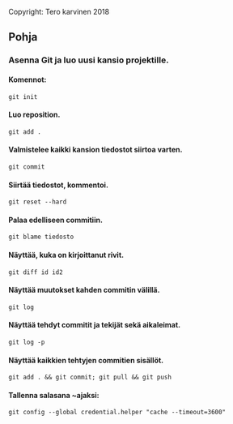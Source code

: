Copyright: Tero karvinen 2018

## Pohja
### Asenna Git ja luo uusi kansio projektille.
 
#### Komennot:
	git init

#### Luo reposition.
	git add .

#### Valmistelee kaikki kansion tiedostot siirtoa varten.
	git commit

#### Siirtää tiedostot, kommentoi.
	git reset --hard

#### Palaa edelliseen commitiin.
	git blame tiedosto

#### Näyttää, kuka on kirjoittanut rivit.
	git diff id id2

#### Näyttää muutokset kahden commitin välillä.
	git log

#### Näyttää tehdyt commitit ja tekijät sekä aikaleimat.
	git log -p

#### Näyttää kaikkien tehtyjen commitien sisällöt.
	git add . && git commit; git pull && git push

#### Tallenna salasana ~ajaksi:
	git config --global credential.helper "cache --timeout=3600"

